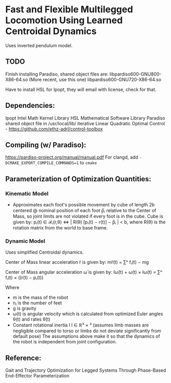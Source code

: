 













# Fast and Flexible Multilegged Locomotion Using Learned Centroidal Dynamics
Uses inverted pendulum model.








## TODO
Finish installing Paradiso, shared object files are:
libpardiso600-GNU800-X86-64.so (More recent, use this one)
libpardiso600-GNU720-X86-64.so

Have to install HSL for Ipopt, they will email with license, check for that.


## Dependencies:
Ipopt
   Intel Math Kernel Library 
    HSL Mathematical Software Library
    Paradiso shared object file in /usr/local/lib/
    iterative Linear Quadratic Optimal Control - https://github.com/ethz-adrl/control-toolbox

## Compiling (w/ Paradiso):
https://pardiso-project.org/manual/manual.pdf
For clangd, add `-DCMAKE_EXPORT_COMPILE_COMMANDS=1` to `cmake`


## Parameterization of Optimization Quantities: 
### Kinematic Model
 - Approximates each foot's possible movement by cube of length 2b centered @ nominal position of each foot p̅ᵢ
    relative to the Center of Mass, so joint limits are not violated if every foot is in the cube.
    Cube is given by: 
    pᵢ(t) ∈ ℛᵢ(r,θ) ⇔ | R(θ) [pᵢ(t) − r(t)] − p̅ᵢ | < b, where R(θ) is the rotation matrix from the world to base frame.

### Dynamic Model
Uses simplified Centroidal dynamics.

Center of Mass linear acceleration r̈ is given by: 
mr̈(t) = ∑ⁿ fᵢ(t) − mg

Center of Mass angular acceleration ω̇ is given by:
Iω̇(t) + ω(t) × Iω(t) = ∑ⁿ fᵢ(t) × ((r(t) − pᵢ(t))


Where 
- m is the mass of the robot
- nᵢ is the number of feet
- g is gravity
- ω(t) is angular velocity which is calculated from optimized Euler angles θ(t) and rates θ̇(t)
- Constant rotational inertia I I ∈ ℝ³ × ³ (assumes limb masses are negligible compared to torso or limbs do not deviate significantly from default pose)
The assumptions above make it so that the dynamics of the robot is independent from joint configuration.











## Reference: 
Gait and Trajectory Optimization for Legged Systems Through Phase-Based End-Effector Parameterization

